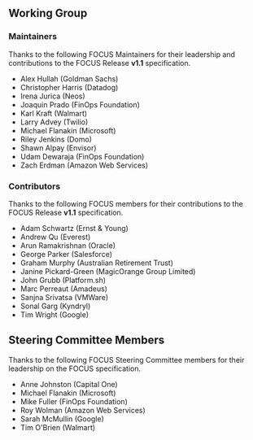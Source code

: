 ## Working Group

### Maintainers

Thanks to the following FOCUS Maintainers for their leadership and contributions to the FOCUS Release **v1.1** specification.

* Alex Hullah (Goldman Sachs)
* Christopher Harris (Datadog)
* Irena Jurica (Neos)
* Joaquin Prado (FinOps Foundation)
* Karl Kraft (Walmart)
* Larry Advey (Twilio)
* Michael Flanakin (Microsoft)
* Riley Jenkins (Domo)
* Shawn Alpay (Envisor)
* Udam Dewaraja (FinOps Foundation)
* Zach Erdman (Amazon Web Services)

### Contributors

Thanks to the following FOCUS members for their contributions to the FOCUS Release **v1.1** specification.

* Adam Schwartz (Ernst & Young)
* Andrew Qu (Everest)
* Arun Ramakrishnan (Oracle)
* George Parker (Salesforce)
* Graham Murphy (Australian Retirement Trust)
* Janine Pickard-Green (MagicOrange Group Limited)
* John Grubb (Platform.sh)
* Marc Perreaut (Amadeus)
* Sanjna Srivatsa (VMWare)
* Sonal Garg (Kyndryl)
* Tim Wright (Google)

## Steering Committee Members

Thanks to the following FOCUS Steering Committee members for their leadership on the FOCUS specification.

* Anne Johnston (Capital One)
* Michael Flanakin (Microsoft)
* Mike Fuller (FinOps Foundation)
* Roy Wolman (Amazon Web Services)
* Sarah McMullin (Google)
* Tim O'Brien (Walmart)
